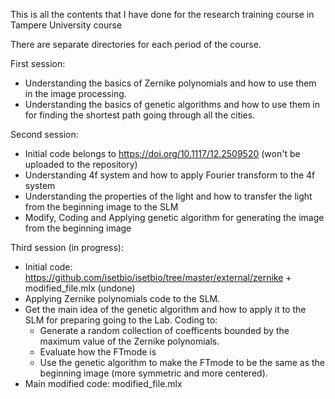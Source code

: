 This is all the contents that I have done for the research training course in Tampere University course

There are separate directories for each period of the course.

First session: 
- Understanding the basics of Zernike polynomials and how to use them in the image processing.
- Understanding the basics of genetic algorithms and how to use them in for finding the shortest path going through all the cities.

Second session:
- Initial code belongs to https://doi.org/10.1117/12.2509520 (won't be uploaded to the repository)
- Understanding 4f system and how to apply Fourier transform to the 4f system
- Understanding the properties of the light and how to transfer the light from the beginning image to the SLM
- Modify, Coding and Applying genetic algorithm for generating the image from the beginning image

Third session (in progress):
- Initial code: https://github.com/isetbio/isetbio/tree/master/external/zernike + modified_file.mlx (undone)
- Applying Zernike polynomials code to the SLM.
- Get the main idea of the genetic algorithm and how to apply it to the SLM for preparing going to the Lab. Coding to:
    + Generate a random collection of coefficents bounded by the maximum value of the Zernike polynomials.
    + Evaluate how the FTmode is 
    + Use the genetic algorithm to make the FTmode to be the same as the beginning image (more symmetric and more centered).
- Main modified code: modified_file.mlx